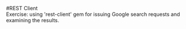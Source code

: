 #REST Client  
Exercise: using 'rest-client' gem for issuing Google search requests and examining the results.  